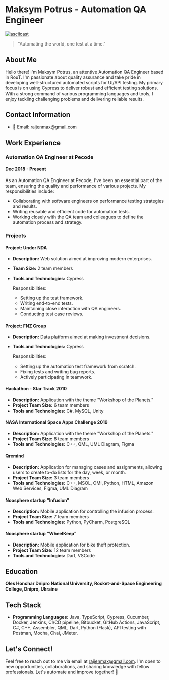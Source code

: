 # Maksym Potrus - Automation QA Engineer

[![asciicast](https://asciinema.org/a/113463.png)](https://youtu.be/8N91bAgxXWE)


> "Automating the world, one test at a time."

## About Me

Hello there! I'm Maksym Potrus, an attentive Automation QA Engineer based in RouT. I'm passionate about quality assurance and take pride in developing well-structured automated scripts for UI/API testing. My primary focus is on using Cypress to deliver robust and efficient testing solutions. With a strong command of various programming languages and tools, I enjoy tackling challenging problems and delivering reliable results.

## Contact Information

- 📧 Email: raijenmax@gmail.com

## Work Experience

### Automation QA Engineer at Pecode
#### Dec 2018 - Present

As an Automation QA Engineer at Pecode, I've been an essential part of the team, ensuring the quality and performance of various projects. My responsibilities include:

- Collaborating with software engineers on performance testing strategies and results.
- Writing reusable and efficient code for automation tests.
- Working closely with the QA team and colleagues to define the automation process and strategy.

### Projects

#### Project: Under NDA

- **Description:** Web solution aimed at improving modern enterprises.
- **Team Size:** 2 team members
- **Tools and Technologies:** Cypress

   Responsibilities:
   - Setting up the test framework.
   - Writing end-to-end tests.
   - Maintaining close interaction with QA engineers.
   - Conducting test case reviews.

#### Project: FNZ Group

- **Description:** Data platform aimed at making investment decisions.
- **Tools and Technologies:** Cypress

   Responsibilities:
   - Setting up the automation test framework from scratch.
   - Fixing tests and writing bug reports.
   - Actively participating in teamwork.

#### Hackathon - Star Track 2010

- **Description:** Application with the theme "Workshop of the Planets."
- **Project Team Size:** 6 team members
- **Tools and Technologies:** C#, MySQL, Unity

#### NASA International Space Apps Challenge 2019

- **Description:** Application with the theme "Workshop of the Planets."
- **Project Team Size:** 8 team members
- **Tools and Technologies:** C++, QML, UML Diagram, Figma

#### Qremind

- **Description:** Application for managing cases and assignments, allowing users to create to-do lists for the day, week, or month.
- **Project Team Size:** 3 team members
- **Tools and Technologies:** C++, MSOL, OMI, Python, HTML, Amazon Web Services, Figma, UML Diagram

#### Noosphere startup "Infusion"

- **Description:** Mobile application for controlling the infusion process.
- **Project Team Size:** 7 team members
- **Tools and Technologies:** Python, PyCharm, PostgreSQL

#### Noosphere startup "WheelKeep"

- **Description:** Mobile application for bike theft protection.
- **Project Team Size:** 12 team members
- **Tools and Technologies:** Dart, VSCode

## Education

**Oles Honchar Dnipro National University, Rocket-and-Space Engineering College, Dnipro, Ukraine**

## Tech Stack

- **Programming Languages:** Java, TypeScript, Cypress, Cucumber, Docker, Jenkins, CI/CD pipeline, Bitbucket, GitHub Actions, JavaScript, C#, C++, Assembler, QML, Dart, Python (Flask), API testing with Postman, Mocha, Chai, JMeter.

## Let's Connect!

Feel free to reach out to me via email at raijenmax@gmail.com. I'm open to new opportunities, collaborations, and sharing knowledge with fellow professionals. Let's automate and improve together! 🤝
